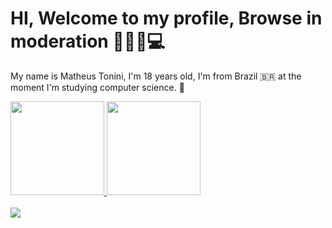 # HI, Welcome to my profile, Browse in moderation 👨🏼‍💻💻

My name is Matheus Tonini, I'm 18 years old, I'm from Brazil 🇧🇷 at the moment I'm studying computer science. 👾


  <a href="https://github.com/ztonin0">
  <img height="150em" src="https://github-readme-stats.vercel.app/api?username=ztonini0&show_icons=true&theme=gruvbox_light&include_all_commits=true&count_private=true"/>
  <img height="150em" src="https://github-readme-stats.vercel.app/api/top-langs/?username=ztonini0&layout=compact&langs_count=7&theme=gruvbox_light"/>
</div>

<div style="display: inline_block"><br>
<a href="https://gifs.alphacoders.com/gifs/view/75682"><img src="https://giffiles.alphacoders.com/756/75682.gif"></a>
</div>
